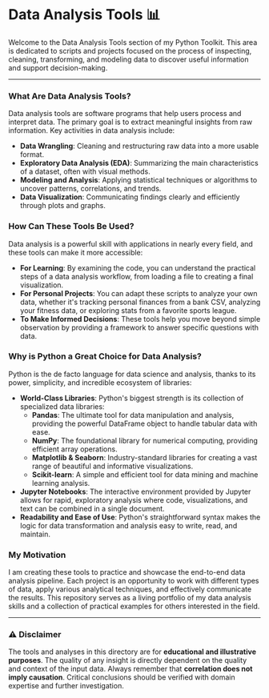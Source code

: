 # Data Analysis Tools 📊

Welcome to the Data Analysis Tools section of my Python Toolkit. This area is dedicated to scripts and projects focused on the process of inspecting, cleaning, transforming, and modeling data to discover useful information and support decision-making.

---

### What Are Data Analysis Tools?

Data analysis tools are software programs that help users process and interpret data. The primary goal is to extract meaningful insights from raw information. Key activities in data analysis include:

* **Data Wrangling**: Cleaning and restructuring raw data into a more usable format.
* **Exploratory Data Analysis (EDA)**: Summarizing the main characteristics of a dataset, often with visual methods.
* **Modeling and Analysis**: Applying statistical techniques or algorithms to uncover patterns, correlations, and trends.
* **Data Visualization**: Communicating findings clearly and efficiently through plots and graphs.

### How Can These Tools Be Used?

Data analysis is a powerful skill with applications in nearly every field, and these tools can make it more accessible:

* **For Learning**: By examining the code, you can understand the practical steps of a data analysis workflow, from loading a file to creating a final visualization.
* **For Personal Projects**: You can adapt these scripts to analyze your own data, whether it's tracking personal finances from a bank CSV, analyzing your fitness data, or exploring stats from a favorite sports league.
* **To Make Informed Decisions**: These tools help you move beyond simple observation by providing a framework to answer specific questions with data.

### Why is Python a Great Choice for Data Analysis?

Python is the de facto language for data science and analysis, thanks to its power, simplicity, and incredible ecosystem of libraries:

* **World-Class Libraries**: Python's biggest strength is its collection of specialized data libraries:
    * **Pandas**: The ultimate tool for data manipulation and analysis, providing the powerful DataFrame object to handle tabular data with ease.
    * **NumPy**: The foundational library for numerical computing, providing efficient array operations.
    * **Matplotlib & Seaborn**: Industry-standard libraries for creating a vast range of beautiful and informative visualizations.
    * **Scikit-learn**: A simple and efficient tool for data mining and machine learning analysis.
* **Jupyter Notebooks**: The interactive environment provided by Jupyter allows for rapid, exploratory analysis where code, visualizations, and text can be combined in a single document.
* **Readability and Ease of Use**: Python's straightforward syntax makes the logic for data transformation and analysis easy to write, read, and maintain.

### My Motivation

I am creating these tools to practice and showcase the end-to-end data analysis pipeline. Each project is an opportunity to work with different types of data, apply various analytical techniques, and effectively communicate the results. This repository serves as a living portfolio of my data analysis skills and a collection of practical examples for others interested in the field.

---

### ⚠️ Disclaimer

The tools and analyses in this directory are for **educational and illustrative purposes**. The quality of any insight is directly dependent on the quality and context of the input data. Always remember that **correlation does not imply causation**. Critical conclusions should be verified with domain expertise and further investigation.
